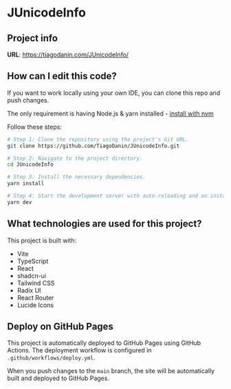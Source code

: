 # JUnicodeInfo
## Project info

**URL**: https://tiagodanin.com/JUnicodeInfo/

## How can I edit this code?

If you want to work locally using your own IDE, you can clone this repo and push changes.

The only requirement is having Node.js & yarn installed - [install with nvm](https://github.com/nvm-sh/nvm#installing-and-updating)

Follow these steps:

```sh
# Step 1: Clone the repository using the project's Git URL.
git clone https://github.com/TiagoDanin/JUnicodeInfo.git

# Step 2: Navigate to the project directory.
cd JUnicodeInfo

# Step 3: Install the necessary dependencies.
yarn install

# Step 4: Start the development server with auto-reloading and an instant preview.
yarn dev
```

## What technologies are used for this project?

This project is built with:

- Vite
- TypeScript
- React
- shadcn-ui
- Tailwind CSS
- Radix UI
- React Router
- Lucide Icons

## Deploy on GitHub Pages

This project is automatically deployed to GitHub Pages using GitHub Actions. The deployment workflow is configured in `.github/workflows/deploy.yml`.

When you push changes to the `main` branch, the site will be automatically built and deployed to GitHub Pages.
